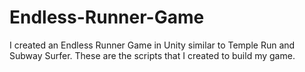 # Endless-Runner-Game
I created an Endless Runner Game in Unity similar to Temple Run and Subway Surfer. These are the scripts that I created to build my game.
